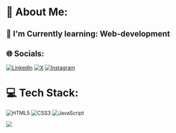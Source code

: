 # 💫 About Me:
## 🔭 I'm Currently learning: Web-development


## 🌐 Socials:
[![LinkedIn](https://img.shields.io/badge/LinkedIn-%230077B5.svg?logo=linkedin&logoColor=white)](https://linkedin.com/in/https://www.linkedin.com/in/ashutoshraj1122/)       [![X](https://img.shields.io/badge/X-black.svg?logo=X&logoColor=white)](https://x.com/https://x.com/AshutoshRaj1122)       [![Instagram](https://img.shields.io/badge/Instagram-%23E4405F.svg?logo=Instagram&logoColor=white)](https://instagram.com/https://www.instagram.com/ashutoshraj1122/)

# 💻 Tech Stack:
![HTML5](https://img.shields.io/badge/html5-%23E34F26.svg?style=for-the-badge&logo=html5&logoColor=white) ![CSS3](https://img.shields.io/badge/css3-%231572B6.svg?style=for-the-badge&logo=css3&logoColor=white) ![JavaScript](https://img.shields.io/badge/javascript-%23323330.svg?style=for-the-badge&logo=javascript&logoColor=%23F7DF1E)
<!-- # 📊 GitHub Stats:
![](https://github-readme-stats.vercel.app/api?username=AshutoshRaj1122&theme=dark&hide_border=false&include_all_commits=true&count_private=false)<br/>
![](https://github-readme-streak-stats.herokuapp.com/?user=AshutoshRaj1122&theme=dark&hide_border=false)<br/> -->
![](https://github-readme-stats.vercel.app/api/top-langs/?username=AshutoshRaj1122&theme=dark&hide_border=false&include_all_commits=true&count_private=false&layout=compact)


<!-- Proudly created with GPRM ( https://gprm.itsvg.in ) -->
